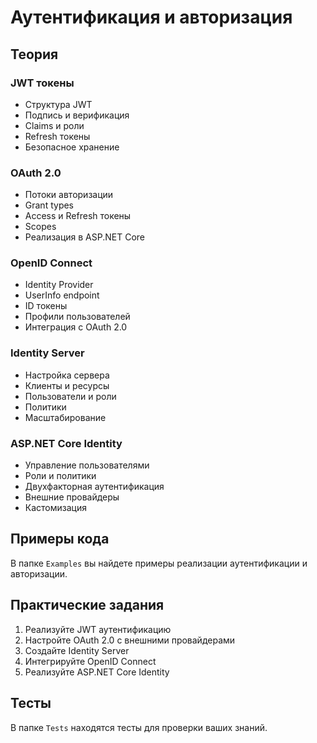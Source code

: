 # Аутентификация и авторизация

## Теория

### JWT токены
- Структура JWT
- Подпись и верификация
- Claims и роли
- Refresh токены
- Безопасное хранение

### OAuth 2.0
- Потоки авторизации
- Grant types
- Access и Refresh токены
- Scopes
- Реализация в ASP.NET Core

### OpenID Connect
- Identity Provider
- UserInfo endpoint
- ID токены
- Профили пользователей
- Интеграция с OAuth 2.0

### Identity Server
- Настройка сервера
- Клиенты и ресурсы
- Пользователи и роли
- Политики
- Масштабирование

### ASP.NET Core Identity
- Управление пользователями
- Роли и политики
- Двухфакторная аутентификация
- Внешние провайдеры
- Кастомизация

## Примеры кода

В папке `Examples` вы найдете примеры реализации аутентификации и авторизации.

## Практические задания

1. Реализуйте JWT аутентификацию
2. Настройте OAuth 2.0 с внешними провайдерами
3. Создайте Identity Server
4. Интегрируйте OpenID Connect
5. Реализуйте ASP.NET Core Identity

## Тесты

В папке `Tests` находятся тесты для проверки ваших знаний. 